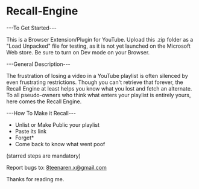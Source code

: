 # Recall-Engine


---To Get Started---

This is a Browser Extension/Plugin for YouTube. Upload this .zip folder as a "Load Unpacked" file for testing, as it is not yet launched on the Microsoft Web store. Be sure to turn on Dev mode on your Browser.


---General Description---

The frustration of losing a video in a YouTube playlist is often silenced by even frustrating restrictions. Though you can't retrieve that forever, the Recall Engine at least helps you know what you lost and fetch an alternate. 
To all pseudo-owners who think what enters your playlist is entirely yours, here comes the Recall Engine.


---How To Make it Recall---

- Unlist or Make Public your playlist
- Paste its link
- Forget*
- Come back to know what went poof

(starred steps are mandatory)


Report bugs to: 8teenaren.x@gmail.com




Thanks for reading me.
